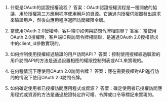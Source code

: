 1. 什麼是OAuth的認證授權流程？ 
答案：OAuth認證授權流程是一種開放的協議，用於授權第三方應用程序使用用戶的資源。它通過向授權伺服器發出請求來驗證用戶，然後向應用程序返回訪問權限令牌。

2. 當使用OAuth 2.0授權時，客戶端ID如何與訪問令牌相關聯？ 
答案：當使用OAuth 2.0授權時，客戶端ID與訪問令牌相關聯，是通過OAuth 2.0授權請求中的client_id參數實現的。

3. 如何控制使用授權經過驗證的用戶訪問API？ 
答案：控制使用授權經過驗證的用戶訪問API的方法是通過設置相應的權限控制列表或ACL來實現的。

4. 在何種情況下應使用OAuth 2.0訪問令牌？ 
答案：應在需要授權對API進行訪問的情況下使用OAuth 2.0訪問令牌。

5. 如何確定使用者已授權訪問應用程式或資源？ 
答案：確定使用者已授權訪問應用程式或資源的方法是通過驗證特定許可權、令牌或口令等標記來實現的。